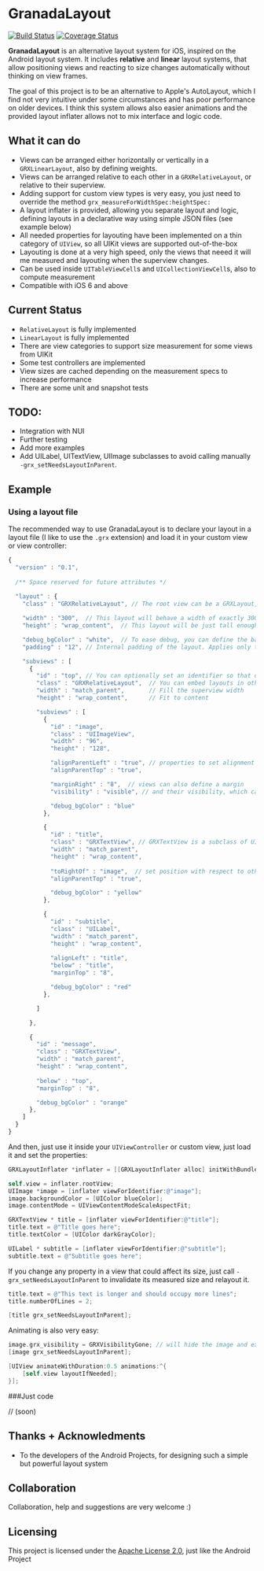 GranadaLayout
=============

[![Build Status](http://img.shields.io/travis/gskbyte/GranadaLayout/master.svg?style=flat)](https://travis-ci.org/gskbyte/GranadaLayout)
[![Coverage Status](http://img.shields.io/coveralls/gskbyte/GranadaLayout/master.svg?style=flat)](https://coveralls.io/r/gskbyte/GranadaLayout)

**GranadaLayout** is an alternative layout system for iOS, inspired on the Android layout system. It includes **relative** and **linear** layout systems, that allow positioning views and reacting to size changes automatically without thinking on view frames.

The goal of this project is to be an alternative to Apple's AutoLayout, which I find not very intuitive under some circumstances and has poor performance on older devices. I think this system allows also easier animations and the provided layout inflater allows not to mix interface and logic code.

What it can do
--------------

- Views can be arranged either horizontally or vertically in a ``GRXLinearLayout``, also by defining weights.
- Views can be arranged relative to each other in a ``GRXRelativeLayout``, or relative to their superview.
- Adding support for custom view types is very easy, you just need to override the method ``grx_measureForWidthSpec:heightSpec:``
- A layout inflater is provided, allowing you separate layout and logic, defining layouts in a declarative way using simple JSON files (see example below)
- All needed properties for layouting have been implemented on a thin category of ``UIView``, so all UIKit views are supported out-of-the-box
- Layouting is done at a very high speed, only the views that neeed it will me measured and layouting when the superview changes.
- Can be used inside ``UITableViewCell``s and ``UICollectionViewCell``s, also to compute measurement
- Compatible with iOS 6 and above

Current Status
--------------

- ``RelativeLayout`` is fully implemented
- ``LinearLayout`` is fully implemented
- There are view categories to support size measurement for some views from UIKit
- Some test controllers are implemented
- View sizes are cached depending on the measurement specs to increase performance
- There are some unit and snapshot tests

TODO:
-----
- Integration with NUI
- Further testing
- Add more examples
- Add UILabel, UITextView, UIImage subclasses to avoid calling manually ``-grx_setNeedsLayoutInParent``.

Example
-------

### Using a layout file

The recommended way to use GranadaLayout is to declare your layout in a layout file (I like to use the ``.grx`` extension) and load it in your custom view or view controller:

```javascript
{
  "version" : "0.1",
  
  /** Space reserved for future attributes */
  
  "layout" : {
    "class" : "GRXRelativeLayout", // The root view can be a GRXLayout, but also any other UIView

    "width" : "300",  // This layout will behave a width of exactly 300px
    "height" : "wrap_content",  // This layout will be just tall enough to fit its contents

    "debug_bgColor" : "white",  // To ease debug, you can define the background color. Will not be applied in release builds
    "padding" : "12", // Internal padding of the layout. Applies only to GRXLayout subclasses

    "subviews" : [
      {
        "id" : "top", // You can optionally set an identifier so that other views define their position, and to retrieve it from code
        "class" : "GRXRelativeLayout",  // You can embed layouts in other layouts
        "width" : "match_parent",       // Fill the superview width
        "height" : "wrap_content",      // Fit to content

        "subviews" : [
          {
            "id" : "image",
            "class" : "UIImageView",
            "width" : "96",
            "height" : "128",

            "alignParentLeft" : "true", // properties to set alignment with respect to the parent
            "alignParentTop" : "true",

            "marginRight" : "8",  // views can also define a margin
            "visibility" : "visible", // and their visibility, which can be 'visible', 'hidden' or 'gone'

            "debug_bgColor" : "blue"
          },

          {
            "id" : "title",
            "class" : "GRXTextView", // GRXTextView is a subclass of UITextView which is ready to be layouted, without margins and scroll
            "width" : "match_parent",
            "height" : "wrap_content",
            
            "toRightOf" : "image",  // set position with respect to other view
            "alignParentTop" : "true",

            "debug_bgColor" : "yellow"
          },

          {
            "id" : "subtitle",
            "class" : "UILabel",
            "width" : "match_parent",
            "height" : "wrap_content",
            
            "alignLeft" : "title",
            "below" : "title",
            "marginTop" : "8",

            "debug_bgColor" : "red"
          },

        ]

      },

      {
        "id" : "message",
        "class" : "GRXTextView",
        "width" : "match_parent",
        "height" : "wrap_content",
        
        "below" : "top",
        "marginTop" : "8",

        "debug_bgColor" : "orange"
      },
    ]
  }  
}
```

And then, just use it inside your ``UIViewController`` or custom view, just load it and set the properties:

```objective-c
GRXLayoutInflater *inflater = [[GRXLayoutInflater alloc] initWithBundleFile:@"layout.grx"];

self.view = inflater.rootView;
UIImage *image = [inflater viewForIdentifier:@"image"];
image.backgroundColor = [UIColor blueColor];
image.contentMode = UIViewContentModeScaleAspectFit;

GRXTextView * title = [inflater viewForIdentifier:@"title"];
title.text = @"Title goes here";
title.textColor = [UIColor darkGrayColor];

UILabel * subtitle = [inflater viewForIdentifier:@"subtitle"];
subtitle.text = @"Subtitle goes here";
```

If you change any property in a view that could affect its size, just call ``-grx_setNeedsLayoutInParent`` to invalidate its measured size and relayout it.

```objective-c
title.text = @"This text is longer and should occupy more lines";
title.numberOfLines = 2;

[title grx_setNeedsLayoutInParent];
```

Animating is also very easy:

```objective-c
image.grx_visibility = GRXVisibilityGone; // will hide the image and expand the text to the left
[image grx_setNeedsLayoutInParent];

[UIView animateWithDuration:0.5 animations:^{
    [self.view layoutIfNeeded];
}];
```



###Just code

// (soon)

Thanks + Acknowledments
-----------------------

- To the developers of the Android Projects, for designing such a simple but powerful layout system

Collaboration
-------------

Collaboration, help and suggestions are very welcome :)

Licensing
---------

This project is licensed under the [Apache License 2.0](http://www.apache.org/licenses/LICENSE-2.0.html), just like the Android Project
